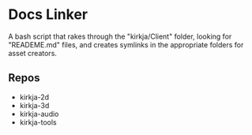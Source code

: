 # Docs Linker
A bash script that rakes through the "kirkja/Client" folder, looking for "READEME.md" files, and creates symlinks in the appropriate folders for asset creators.

## Repos
- kirkja-2d
- kirkja-3d
- kirkja-audio
- kirkja-tools
